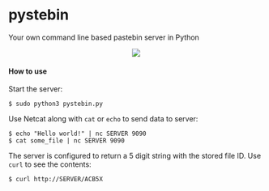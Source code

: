 # pystebin
Your own command line based pastebin server in Python

<p align="center"><img src="example.gif"/></p>

#### How to use

Start the server:
```
$ sudo python3 pystebin.py
```

Use Netcat along with ```cat``` or ```echo``` to send data to server:
```
$ echo "Hello world!" | nc SERVER 9090
$ cat some_file | nc SERVER 9090
```

The server is configured to return a 5 digit string with the stored file ID. Use ```curl``` to see the contents:
```
$ curl http://SERVER/ACB5X
```

